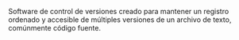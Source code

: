 Software de control de versiones creado para mantener un registro ordenado y accesible de múltiples versiones de un archivo de texto, comúnmente código fuente.